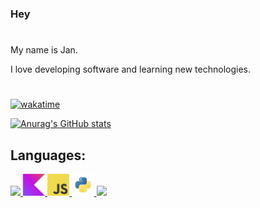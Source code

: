 ### Hey
#
My name is Jan.<br/>

I love developing software and learning new technologies.

#
[![wakatime](https://wakatime.com/badge/user/30539af5-cc82-4185-ba27-e3d33147e228.svg)](https://wakatime.com/@30539af5-cc82-4185-ba27-e3d33147e228)

[![Anurag's GitHub stats](https://github-readme-stats.vercel.app/api?username=F-Jan&theme=github_dark)](https://github.com/anuraghazra/github-readme-stats)

## Languages:
<p>
  <a href = "https://openjdk.java.net" title = "Java">
    <img src = "https://icons-for-free.com/iconfiles/png/512/java+plain-1324760550763276268.png" width = 7%>
  </a>
  <a href = "https://kotlinlang.org/" title = "Java">
    <img src = "https://raw.githubusercontent.com/github/explore/80688e429a7d4ef2fca1e82350fe8e3517d3494d/topics/kotlin/kotlin.png" width = 7%>
  </a>
  <a href = "https://www.javascript.com" title = "JavaScript">
    <img src = "https://raw.githubusercontent.com/github/explore/80688e429a7d4ef2fca1e82350fe8e3517d3494d/topics/javascript/javascript.png" width = 7%>
  </a>
  <a href = "https://www.python.org" title = "Python">
    <img src = "https://raw.githubusercontent.com/github/explore/80688e429a7d4ef2fca1e82350fe8e3517d3494d/topics/python/python.png" width = 7%>
  </a>
  <a href = "" title = "Python">
    <img src = "https://raw.githubusercontent.com/isocpp/logos/master/cpp_logo.png" width = 7%>
  </a>
</p>

